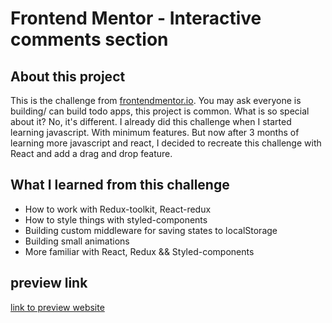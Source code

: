 # Frontend Mentor - Interactive comments section

## About this project

This is the challenge from [frontendmentor.io](frontendmentor.io).
You may ask everyone is building/ can build todo apps, this project is common. What is so special about it? No, it's different.
I already did this challenge when I started learning javascript. With minimum features. But now after 3 months of learning more javascript and react, I decided to recreate this challenge with React and add a drag and drop feature.

## What I learned from this challenge

- How to work with Redux-toolkit, React-redux
- How to style things with styled-components
- Building custom middleware for saving states to localStorage
- Building small animations
- More familiar with React, Redux && Styled-components

## preview link

[link to preview website](https://62455ed0610a70082820dc60--fluffy-churros-6e2bed.netlify.app/)
